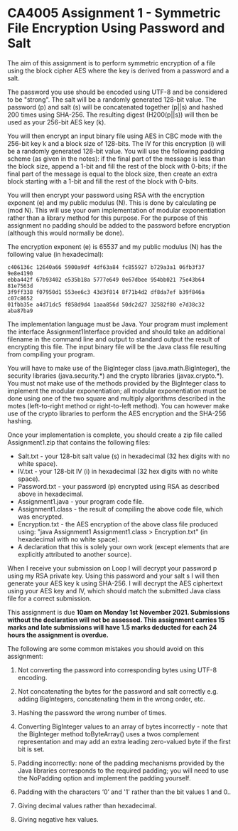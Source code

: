 # CA4005 Assignment 1 - Symmetric File Encryption Using Password and Salt

The aim of this assignment is to perform symmetric encryption of a file using the block cipher AES where the key is derived from a password and a salt.

The password you use should be encoded using UTF-8 and be considered to be "strong". The salt will be a randomly generated 128-bit value. The password (p) and salt (s) will be concatenated together (p||s) and hashed 200 times using SHA-256. The resulting digest (H200(p||s)) will then be used as your 256-bit AES key (k).

You will then encrypt an input binary file using AES in CBC mode with the 256-bit key k and a block size of 128-bits. The IV for this encryption (i) will be a randomly generated 128-bit value. You will use the following padding scheme (as given in the notes): if the final part of the message is less than the block size, append a 1-bit and fill the rest of the block with 0-bits; if the final part of the message is equal to the block size, then create an extra block starting with a 1-bit and fill the rest of the block with 0-bits.

You will then encrypt your password using RSA with the encryption exponent (e) and my public modulus (N). This is done by calculating pe (mod N). This will use your own implementation of modular exponentiation rather than a library method for this purpose. For the purpose of this assignment no padding should be added to the password before encryption (although this would normally be done).

The encryption exponent (e) is 65537 and my public modulus (N) has the following value (in hexadecimal):

`c406136c 12640a66 5900a9df 4df63a84 fc855927 b729a3a1 06fb3f37 9e8e4190`  
`ebba442f 67b93402 e535b18a 5777e649 0e67dbee 954bb021 75e43b64 81e7563d`  
`3f9ff338 f07950d1 553ee6c3 43d3f814 8f71b4d2 df8da7ef b39f846a c07c8652`  
`01fbb35e a4d71dc5 f858d9d4 1aaa856d 50dc2d27 32582f80 e7d38c32 aba87ba9`

The implementation language must be Java. Your program must implement the interface Assignment1Interface provided and should take an additional filename in the command line and output to standard output the result of encrypting this file. The input binary file will be the Java class file resulting from compiling your program.

You will have to make use of the BigInteger class (java.math.BigInteger), the security libraries (java.security.\*) and the crypto libraries (javax.crypto.\*). You must not make use of the methods provided by the BigInteger class to implement the modular exponentiation; all modular exponentiation must be done using one of the two square and multiply algorithms described in the motes (left-to-right method or right-to-left method). You can however make use of the crypto libraries to perform the AES encryption and the SHA-256 hashing.

Once your implementation is complete, you should create a zip file called Assignment1.zip that contains the following files:

- Salt.txt - your 128-bit salt value (s) in hexadecimal (32 hex digits with no white space).
- IV.txt - your 128-bit IV (i) in hexadecimal (32 hex digits with no white space).
- Password.txt - your password (p) encrypted using RSA as described above in hexadecimal.
- Assignment1.java - your program code file.
- Assignment1.class - the result of compiling the above code file, which was encrypted.
- Encryption.txt - the AES encryption of the above class file produced using: "java Assignment1 Assignment1.class > Encryption.txt" (in hexadecimal with no white space).
- A declaration that this is solely your own work (except elements that are explicitly attributed to another source).

When I receive your submission on Loop I will decrypt your password p using my RSA private key. Using this password and your salt s I will then generate your AES key k using SHA-256. I will decrypt the AES ciphertext using your AES key and IV, which should match the submitted Java class file for a correct submission.

This assignment is due **10am on Monday 1st November 2021. Submissions without the declaration will not be assessed. This assignment carries 15 marks and late submissions will have 1.5 marks deducted for each 24 hours the assignment is overdue.**

The following are some common mistakes you should avoid on this assignment:

1. Not converting the password into corresponding bytes using UTF-8 encoding. 

2. Not concatenating the bytes for the password and salt correctly e.g. adding BigIntegers, concatenating them in the wrong order, etc.

3. Hashing the password the wrong number of times.

4. Converting BigInteger values to an array of bytes incorrectly - note that the BigInteger method toByteArray() uses a twos complement representation and may add an extra leading zero-valued byte if the first bit is set. 

5. Padding incorrectly: none of the padding mechanisms provided by the Java libraries corresponds to the required padding; you will need to use the NoPadding option and implement the padding yourself.

6. Padding with the characters ‘0’ and '1' rather than the bit values 1 and 0..

7. Giving decimal values rather than hexadecimal.

8. Giving negative hex values.
